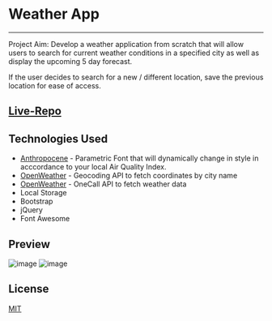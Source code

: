 # Weather App 
---
Project Aim: Develop a weather application from scratch that will allow users to search for current weather conditions in a specified city as well as display the upcoming 5 day forecast. 

If the user decides to search for a new / different location, save the previous location for ease of access. 

[Live-Repo](https://ianclark-fullstack.github.io/weather-dashboard/)
---
## Technologies Used 
* [Anthropocene](https://anthropocene-otf.github.io/) - Parametric Font that will dynamically change in style in acccordance to your local Air Quality Index. 
* [OpenWeather](https://openweathermap.org/api/one-call-api) - Geocoding API to fetch coordinates by city name 
* [OpenWeather](https://openweathermap.org/api/one-call-api) - OneCall API to fetch weather data
* Local Storage 
* Bootstrap
* jQuery 
* Font Awesome 

## Preview 

![image](https://user-images.githubusercontent.com/90655370/137425770-879f6e14-37f5-421b-84de-87db3c372213.png)
![image](https://user-images.githubusercontent.com/90655370/137425892-6c4b1b44-abdb-4968-a125-ca03ffa331aa.png)

## License
[MIT](https://github.com/IanClark-fullStack/weather-dashboard#:~:text=4%20days%20ago-,LICENSE,-Created%20License)
